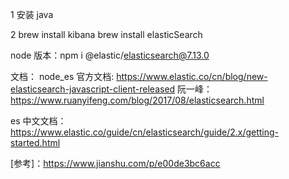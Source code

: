 1 安装 java

2 brew install kibana
brew install elasticSearch

node 版本：npm i @elastic/elasticsearch@7.13.0

文档：
node_es 官方文档: https://www.elastic.co/cn/blog/new-elasticsearch-javascript-client-released
阮一峰：https://www.ruanyifeng.com/blog/2017/08/elasticsearch.html

es 中文文档：https://www.elastic.co/guide/cn/elasticsearch/guide/2.x/getting-started.html

[参考]：https://www.jianshu.com/p/e00de3bc6acc
